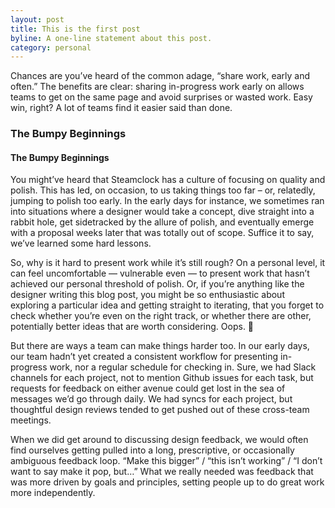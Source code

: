 ```yaml
---
layout: post
title: This is the first post
byline: A one-line statement about this post.
category: personal
---
```


Chances are you’ve heard of the common adage, “share work, early and often.” The benefits are clear: sharing in-progress work early on allows teams to get on the same page and avoid surprises or wasted work. Easy win, right? A lot of teams find it easier said than done.

<h3>The Bumpy Beginnings</h3>
<h4>The Bumpy Beginnings</h4>

You might’ve heard that Steamclock has a culture of focusing on quality and polish. This has led, on occasion, to us taking things too far – or, relatedly, jumping to polish too early. In the early days for instance, we sometimes ran into situations where a designer would take a concept, dive straight into a rabbit hole, get sidetracked by the allure of polish, and eventually emerge with a proposal weeks later that was totally out of scope. Suffice it to say, we’ve learned some hard lessons.

So, why is it hard to present work while it’s still rough? On a personal level, it can feel uncomfortable — vulnerable even — to present work that hasn’t achieved our personal threshold of polish. Or, if you’re anything like the designer writing this blog post, you might be so enthusiastic about exploring a particular idea and getting straight to iterating, that you forget to check whether you’re even on the right track, or whether there are other, potentially better ideas that are worth considering. Oops. 😬

But there are ways a team can make things harder too. In our early days, our team hadn’t yet created a consistent workflow for presenting in-progress work, nor a regular schedule for checking in. Sure, we had Slack channels for each project, not to mention Github issues for each task, but requests for feedback on either avenue could get lost in the sea of messages we’d go through daily. We had syncs for each project, but thoughtful design reviews tended to get pushed out of these cross-team meetings.

When we did get around to discussing design feedback, we would often find ourselves getting pulled into a long, prescriptive, or occasionally ambiguous feedback loop. “Make this bigger” / “this isn’t working” / “I don’t want to say make it pop, but…” What we really needed was feedback that was more driven by goals and principles, setting people up to do great work more independently.